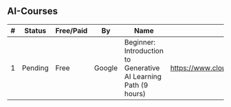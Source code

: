 ## AI-Courses

| # | Status | Free/Paid | By | Name | URL | DueDate | Remarks |
| -- | -- | -- | -- | -- | -- | -- | -- |
| 1 | Pending  | Free | Google | Beginner: Introduction to Generative AI Learning Path (9 hours) | https://www.cloudskillsboost.google/paths/118 | Nov-2024 | 5 Activities |

